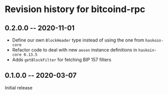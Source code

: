 # Revision history for bitcoind-rpc

## 0.2.0.0 -- 2020-11-01 

* Define our own `BlockHeader` type instead of using the one from `haskoin-core`
* Refactor code to deal with new `aeson` instance definitions in `haskoin-core 0.13.5`
* Adds `getBlockFilter` for fetching BIP 157 filters

## 0.1.0.0 -- 2020-03-07

Initial release
